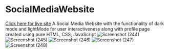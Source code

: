 # SocialMediaWebsite
[Click here for live site](https://shiwang7308.github.io/SocialMediaWebsite/)
A Social Media Website with the functionality of dark mode and lightMode for user interactiveness along with profile page 
created using pure HTML, CSS, JavaScript
![Screenshot (244)](https://user-images.githubusercontent.com/85975646/205731508-1472d104-0ee3-414f-a4f6-97e604164472.png)
![Screenshot (245)](https://user-images.githubusercontent.com/85975646/205731499-1198880a-53d9-4187-8825-9e95a1137375.png)
![Screenshot (246)](https://user-images.githubusercontent.com/85975646/205731489-fc75f828-8b0d-42ff-9ea7-2cae15388bb9.png)
![Screenshot (247)](https://user-images.githubusercontent.com/85975646/205731477-3c89737d-dfa3-4754-9060-53b2ff48117f.png)
![Screenshot (248)](https://user-images.githubusercontent.com/85975646/205731462-d758c72e-3f68-4c12-b16d-bdd1820bd780.png)




